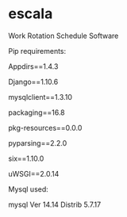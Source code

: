 # escala
Work Rotation Schedule Software

Pip requirements:

Appdirs==1.4.3

Django==1.10.6

mysqlclient==1.3.10

packaging==16.8

pkg-resources==0.0.0

pyparsing==2.2.0

six==1.10.0

uWSGI==2.0.14

Mysql used: 

mysql  Ver 14.14 Distrib 5.7.17

